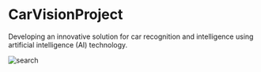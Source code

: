 # CarVisionProject   
Developing an innovative solution for car recognition and intelligence using artificial intelligence (AI) technology.             

   
    
          


![search](https://github.com/KhamessiTaha/CarVisionProject/assets/126385064/07459b02-6dbe-446b-9e2c-31fd9a6b1268)
     
